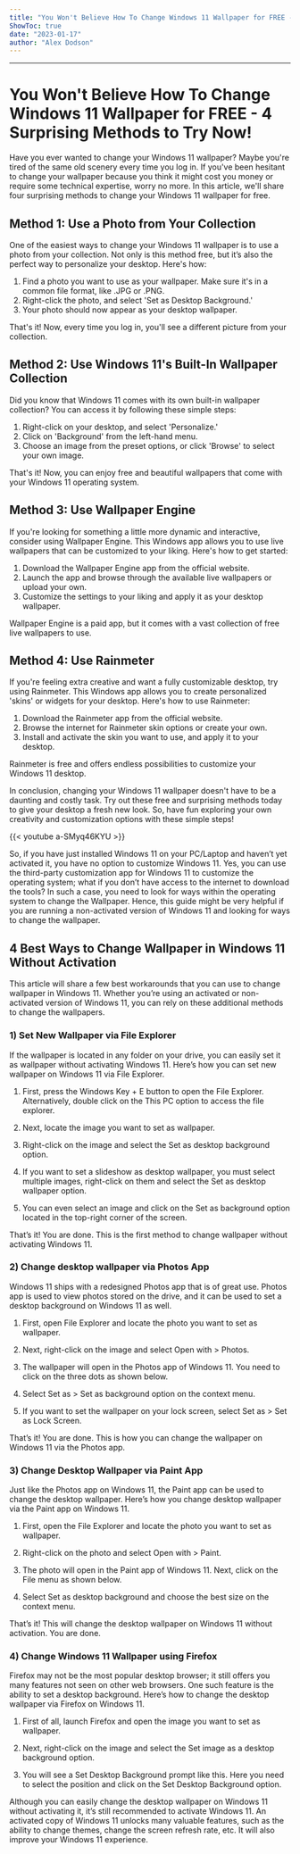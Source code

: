 ```yaml
---
title: "You Won't Believe How To Change Windows 11 Wallpaper for FREE - 4 Surprising Methods to Try Now!"
ShowToc: true 
date: "2023-01-17"
author: "Alex Dodson"
---
```

*****
# You Won't Believe How To Change Windows 11 Wallpaper for FREE - 4 Surprising Methods to Try Now!

Have you ever wanted to change your Windows 11 wallpaper? Maybe you're tired of the same old scenery every time you log in. If you've been hesitant to change your wallpaper because you think it might cost you money or require some technical expertise, worry no more. In this article, we'll share four surprising methods to change your Windows 11 wallpaper for free.

## Method 1: Use a Photo from Your Collection

One of the easiest ways to change your Windows 11 wallpaper is to use a photo from your collection. Not only is this method free, but it’s also the perfect way to personalize your desktop. Here's how:

1. Find a photo you want to use as your wallpaper. Make sure it's in a common file format, like .JPG or .PNG.
2. Right-click the photo, and select 'Set as Desktop Background.'
3. Your photo should now appear as your desktop wallpaper.

That's it! Now, every time you log in, you'll see a different picture from your collection.

## Method 2: Use Windows 11's Built-In Wallpaper Collection

Did you know that Windows 11 comes with its own built-in wallpaper collection? You can access it by following these simple steps:

1. Right-click on your desktop, and select 'Personalize.'
2. Click on 'Background' from the left-hand menu.
3. Choose an image from the preset options, or click 'Browse' to select your own image.

That's it! Now, you can enjoy free and beautiful wallpapers that come with your Windows 11 operating system.

## Method 3: Use Wallpaper Engine

If you're looking for something a little more dynamic and interactive, consider using Wallpaper Engine. This Windows app allows you to use live wallpapers that can be customized to your liking. Here's how to get started:

1. Download the Wallpaper Engine app from the official website.
2. Launch the app and browse through the available live wallpapers or upload your own.
3. Customize the settings to your liking and apply it as your desktop wallpaper.

Wallpaper Engine is a paid app, but it comes with a vast collection of free live wallpapers to use.

## Method 4: Use Rainmeter

If you're feeling extra creative and want a fully customizable desktop, try using Rainmeter. This Windows app allows you to create personalized 'skins' or widgets for your desktop. Here's how to use Rainmeter:

1. Download the Rainmeter app from the official website.
2. Browse the internet for Rainmeter skin options or create your own.
3. Install and activate the skin you want to use, and apply it to your desktop.

Rainmeter is free and offers endless possibilities to customize your Windows 11 desktop.

In conclusion, changing your Windows 11 wallpaper doesn't have to be a daunting and costly task. Try out these free and surprising methods today to give your desktop a fresh new look.  So, have fun exploring your own creativity and customization options with these simple steps!

{{< youtube a-SMyq46KYU >}} 



So, if you have just installed Windows 11 on your PC/Laptop and haven’t yet activated it, you have no option to customize Windows 11. Yes, you can use the third-party customization app for Windows 11 to customize the operating system; what if you don’t have access to the internet to download the tools?
In such a case, you need to look for ways within the operating system to change the Wallpaper. Hence, this guide might be very helpful if you are running a non-activated version of Windows 11 and looking for ways to change the wallpaper.

 
## 4 Best Ways to Change Wallpaper in Windows 11 Without Activation


This article will share a few best workarounds that you can use to change wallpaper in Windows 11. Whether you’re using an activated or non-activated version of Windows 11, you can rely on these additional methods to change the wallpapers.

 
### 1) Set New Wallpaper via File Explorer


If the wallpaper is located in any folder on your drive, you can easily set it as wallpaper without activating Windows 11. Here’s how you can set new wallpaper on Windows 11 via File Explorer.
1. First, press the Windows Key + E button to open the File Explorer. Alternatively, double click on the This PC option to access the file explorer.
2. Next, locate the image you want to set as wallpaper.

3. Right-click on the image and select the Set as desktop background option.

4. If you want to set a slideshow as desktop wallpaper, you must select multiple images, right-click on them and select the Set as desktop wallpaper option.

5. You can even select an image and click on the Set as background option located in the top-right corner of the screen.

That’s it! You are done. This is the first method to change wallpaper without activating Windows 11.

 
### 2) Change desktop wallpaper via Photos App


Windows 11 ships with a redesigned Photos app that is of great use. Photos app is used to view photos stored on the drive, and it can be used to set a desktop background on Windows 11 as well.
1. First, open File Explorer and locate the photo you want to set as wallpaper.

2. Next, right-click on the image and select Open with > Photos.

3. The wallpaper will open in the Photos app of Windows 11. You need to click on the three dots as shown below.

4. Select Set as > Set as background option on the context menu.

5. If you want to set the wallpaper on your lock screen, select Set as > Set as Lock Screen.

That’s it! You are done. This is how you can change the wallpaper on Windows 11 via the Photos app.

 
### 3) Change Desktop Wallpaper via Paint App


Just like the Photos app on Windows 11, the Paint app can be used to change the desktop wallpaper. Here’s how you change desktop wallpaper via the Paint app on Windows 11.
1. First, open the File Explorer and locate the photo you want to set as wallpaper.
2. Right-click on the photo and select Open with > Paint.

3. The photo will open in the Paint app of Windows 11. Next, click on the File menu as shown below.

4. Select Set as desktop background and choose the best size on the context menu.

That’s it! This will change the desktop wallpaper on Windows 11 without activation. You are done.

 
### 4) Change Windows 11 Wallpaper using Firefox


Firefox may not be the most popular desktop browser; it still offers you many features not seen on other web browsers. One such feature is the ability to set a desktop background. Here’s how to change the desktop wallpaper via Firefox on Windows 11.
1. First of all, launch Firefox and open the image you want to set as wallpaper.
2. Next, right-click on the image and select the Set image as a desktop background option.

3. You will see a Set Desktop Background prompt like this. Here you need to select the position and click on the Set Desktop Background option.

Although you can easily change the desktop wallpaper on Windows 11 without activating it, it’s still recommended to activate Windows 11. An activated copy of Windows 11 unlocks many valuable features, such as the ability to change themes, change the screen refresh rate, etc. It will also improve your Windows 11 experience.




